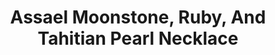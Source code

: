 ---
title: Assael Moonstone, Ruby, And Tahitian Pearl Necklace
description: |
  This elegant arrangement of luminous gemstones and Tahitian Pearls will be your go-to from day into night.
specs: |
  11.5 - 12.8mm Tahitian Natural Color Cultured Pearls, 78 carats of Moonstones and 32.88 carats of Rondelle Ruby beads, set in 18K Yellow Gold
images:
  - image_path: /uploads/assael-moonstone-ruby-and-tahitian-pearl-necklace.png
_category:
order: 9
categories:
  - necklaces
---